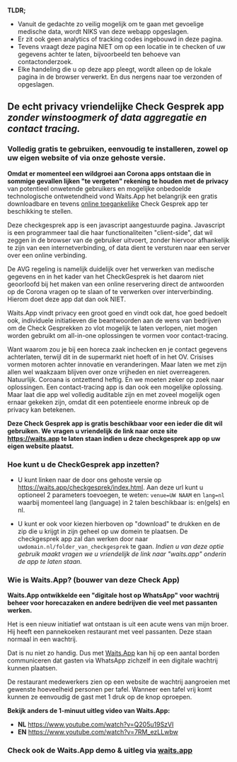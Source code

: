 **TLDR;**

- Vanuit de gedachte zo veilig mogelijk om te gaan met gevoelige medische data, wordt NIKS van deze webapp opgeslagen.
- Er zit ook geen analytics of tracking codes ingebouwd in deze pagina.
- Tevens vraagt deze pagina NIET om op een locatie in te checken of uw gegevens achter te laten, bijvoorbeeld ten behoeve van contactonderzoek.
- Elke handeling die u op deze app pleegt, wordt alleen op de lokale pagina in de browser verwerkt. En dus nergens naar toe verzonden of opgeslagen.


## De echt privacy vriendelijke Check Gesprek app *zonder winstoogmerk of data aggregatie en contact tracing.*
### Volledig gratis te gebruiken, eenvoudig te installeren, zowel op uw eigen website of via onze gehoste versie.

**Omdat er momenteel een wildgroei aan Corona apps ontstaan die in sommige gevallen lijken "te vergeten" rekening te houden met de privacy** van potentieel onwetende gebruikers en mogelijke onbedoelde technologische ontwetendheid vond Waits.App het belangrijk een gratis downloadbare en tevens [online toegankelijke](https://waits.app/checkgesprek.nl/index.html) Check Gesprek app ter beschikking te stellen.

Deze checkgesprek app is een javascript aangestuurde pagina. Javascript is een programmeer taal die haar functionaliteiten "client-side", dat wil zeggen in de browser van de gebruiker uitvoert, zonder hiervoor afhankelijk te zijn van een internetverbinding, of data dient te versturen naar een server over een online verbinding.

De AVG regeling is namelijk duidelijk over het verwerken van medische gegevens en in het kader van het CheckGesprek is het daarom niet geoorloofd bij het maken van een online reservering direct de antwoorden op de Corona vragen op te slaan of te verwerken over interverbinding. Hierom doet deze app dat dan ook NIET.

Waits.App vindt privacy een groot goed en vindt ook dat, hoe goed bedoelt ook, individuele initiatieven die beantwoorden aan de wens van bedrijven om de Check Gesprekken zo vlot mogelijk te laten verlopen, niet mogen worden gebruikt om all-in-one oplossingen te vormen voor contact-tracing.

Want waarom zou je bij een horeca zaak inchecken en je contact gegevens achterlaten, terwijl dit in de supermarkt niet hoeft of in het OV. Crisises vormen motoren achter innovatie en veranderingen. Maar laten we met zijn allen wel waakzaam blijven over onze vrijheden en niet overreageren. Natuurlijk. Coroana is ontzettend heftig. En we moeten zeker op zoek naar oplossingen. Een contact-tracing app is dan ook een mogelijke oplossing. Maar laat die app wel volledig auditable zijn en met zoveel mogelijk ogen ernaar gekeken zijn, omdat dit een potentieele enorme inbreuk op de privacy kan betekenen.

**Deze Check Gesprek app is gratis beschikbaar voor een ieder die dit wil gebruiken. We vragen u vriendelijk de link naar onze site https://waits.app te laten staan indien u deze checkgesprek app op uw eigen website plaatst.**


### Hoe kunt u de CheckGesprek app inzetten?

- U kunt linken naar de door ons gehoste versie op https://waits.app/checkgesprek/index.html. Aan deze url kunt u optioneel 2 parameters toevoegen, te weten: `venue=UW NAAM` en `lang=nl` waarbij momenteel lang (language) in 2 talen beschikbaar is: en(gels) en nl.

- U kunt er ook voor kiezen hierboven op "download" te drukken en de zip die u krijgt in zijn geheel op uw domein te plaatsen. De checkgesprek app zal dan werken door naar `uwdomain.nl/folder_van_checkgesprek` te gaan. *Indien u van deze optie gebruik maakt vragen we u vriendelijk de link naar "waits.app" onderin de app te laten staan.*

### Wie is Waits.App? (bouwer van deze Check App)
**Waits.App ontwikkelde een "digitale host op WhatsApp" voor wachtrij beheer voor horecazaken en andere bedrijven die veel met passanten werken.**

Het is een nieuw initiatief wat ontstaan is uit een acute wens van mijn broer. Hij heeft een pannekoeken restaurant met veel passanten. Deze staan normaal in een wachtrij.

Dat is nu niet zo handig. Dus met [Waits.App](https://waits.app) kan hij op een aantal borden communiceren dat gasten via WhatsApp zichzelf in een digitale wachtrij kunnen plaatsen.

De restaurant medewerkers zien op een website de wachtrij aangroeien met gewenste hoeveelheid personen per tafel. Wanneer een tafel vrij komt kunnen ze eenvoudig de gast met 1 druk op de knop oproepen.

**Bekijk anders de 1-minuut uitleg video van Waits.App:**
- **NL** https://www.youtube.com/watch?v=Q205u19SzVI
- **EN** https://www.youtube.com/watch?v=7RM_ezLLwbw

### Check ook de Waits.App demo & uitleg via [waits.app](https://waits.app)
